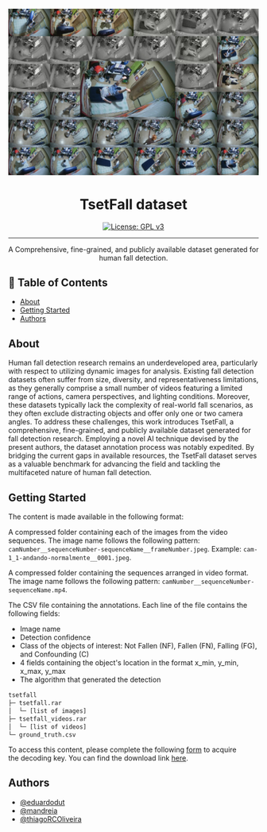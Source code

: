<p align="center">
  <a href="" rel="noopener">
 <img src="./img/header.jpg" alt="Project logo"></a>
</p>

<h1 align="center">TsetFall dataset</h1>

<div align="center">

<!-- [![Status](https://img.shields.io/badge/status-active-success.svg)]()
[![GitHub Issues](https://img.shields.io/github/issues/kylelobo/The-Documentation-Compendium.svg)](https://github.com/kylelobo/The-Documentation-Compendium/issues)
[![GitHub Pull Requests](https://img.shields.io/github/issues-pr/kylelobo/The-Documentation-Compendium.svg)](https://github.com/kylelobo/The-Documentation-Compendium/pulls) -->
[![License: GPL v3](https://img.shields.io/badge/License-GPLv3-blue.svg)](/LICENSE)

</div>

---

<p align="center">A Comprehensive, fine-grained, and publicly available dataset generated for human fall detection. <br> 
</p>

## 📝 Table of Contents

- [About](#about)
- [Getting Started](#getting_started)
- [Authors](#authors)
<!-- - [Acknowledgments](#acknowledgement) -->

## About <a name = "about"></a>

Human fall detection research remains an underdeveloped
area, particularly with respect to utilizing dynamic
images for analysis. Existing fall detection datasets often suffer
from size, diversity, and representativeness limitations, as they
generally comprise a small number of videos featuring a limited
range of actions, camera perspectives, and lighting conditions.
Moreover, these datasets typically lack the complexity of real-world
fall scenarios, as they often exclude distracting objects and
offer only one or two camera angles. To address these challenges,
this work introduces TsetFall, a comprehensive, fine-grained, and
publicly available dataset generated for fall detection research.
Employing a novel AI technique devised by the present authors,
the dataset annotation process was notably expedited. By bridging
the current gaps in available resources, the TsetFall dataset
serves as a valuable benchmark for advancing the field and
tackling the multifaceted nature of human fall detection.

## Getting Started <a name = "getting_started"></a>


The content is made available in the following format:

A compressed folder containing each of the images from the video sequences. The image name follows the following pattern: `camNumber__sequenceNumber-sequenceName__frameNumber.jpeg`. Example: `cam-1_1-andando-normalmente__0001.jpeg`.

A compressed folder containing the sequences arranged in video format. The image name follows the following pattern: `camNumber__sequenceNumber-sequenceName.mp4`.

The CSV file containing the annotations. Each line of the file contains the following fields:

  - Image name
  - Detection confidence
  - Class of the objects of interest: Not Fallen (NF), Fallen (FN), Falling (FG), and Confounding (C)
  - 4 fields containing the object's location in the format x_min, y_min, x_max, y_max
  - The algorithm that generated the detection
```
tsetfall
├─ tsetfall.rar
│  └─ [list of images]
├─ tsetfall_videos.rar
│  └─ [list of videos]
└─ ground_truth.csv 
```
 
 To access this content, please complete the following [form](https://forms.gle/fxcDziZSrp4zL9Uc6) to acquire the decoding key. You can find the download link [here](https://mega.nz/folder/u9dynToD).

## Authors <a name = "authors"></a>

- [@eduardodut](https://github.com/eduardodut)
- [@mandreia](https://github.com/mandreia)
- [@thiagoRCOliveira](https://github.com/thiagoRCOliveira)

<!-- ## 🎉 Acknowledgements <a name = "acknowledgement"></a>

- Hat tip to anyone whose code was used
- Inspiration
- References -->


